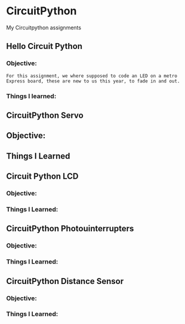 # CircuitPython
My Circuitpython assignments

## Hello Circuit Python
  ### Objective:
    For this assignment, we where supposed to code an LED on a metro Express board, these are new to us this year, to fade in and out. 
 ### Things I learned:
    
## CircuitPython Servo
  ## Objective:
  
  ## Things I Learned
  
## Circuit Python LCD
  ### Objective:
  
  ### Things I Learned:
  
## CircuitPython Photouinterrupters
  ### Objective:
  
  ### Things I Learned:
  
## CircuitPython Distance Sensor
  ### Objective:
  
  ### Things I Learned:
  
